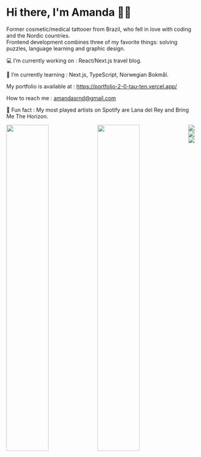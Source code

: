 # Hi there, I'm Amanda 👋🏻
Former cosmetic/medical tattooer from Brazil, who fell in love with coding and the Nordic countries. <br>
Frontend development combines three of my favorite things: solving puzzles, language learning and graphic design.

💻 I’m currently working on : React/Next.js travel blog.

🧠 I’m currently learning : Next.js, TypeScript, Norwegian Bokmål.

My portfolio is available at : https://portfolio-2-0-tau-ten.vercel.app/

How to reach me : amandasrnd@gmail.com

💫 Fun fact : My most played artists on Spotify are Lana del Rey and Bring Me The Horizon.



<img align="left" width="47%" src="https://github-readme-stats.vercel.app/api?username=amandarondina&show_icons=true&theme=jolly&$PAT_1"  />

<img align="left" width="47%" src="https://github-readme-stats.vercel.app/api/top-langs/?username=amandarondina&layout=compact&$PAT_1" />



<a href="https://scrimba.com/certificate/uZY3NPfB/gfrontend" target="_blank" >
  <img src="https://img.shields.io/badge/scrimba-2B283A?style=for-the-badge&logo=scrimba&logoColor=white" /> 
</a>

<a href="https://www.linkedin.com/in/amandarondina/" target="_blank" >
  <img src="https://img.shields.io/badge/linkedin-%230077B5.svg?style=for-the-badge&logo=linkedin&logoColor=whit" /> 
</a>

<a href="mailto:contact.amandarondina@gmail.com" target="_blank" >
  <img src="https://img.shields.io/badge/Gmail-D14836?style=for-the-badge&logo=gmail&logoColor=white" />
  </a>
